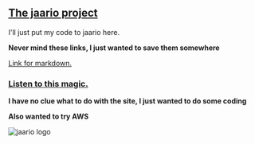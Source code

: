 ## [The jaario project](www.jaar.io)

I'll just put my code to jaario here.

**Never mind these links, I just wanted to save them somewhere**

[Link for markdown.](https://guides.github.com/features/mastering-markdown/)

### [Listen to this magic.](https://s3.eu-central-1.amazonaws.com/jaar.io/Assets/.webm/love.webm)

**I have no clue what to do with the site, I just wanted to do some coding**

**Also wanted to try AWS**

![jaario logo](https://s3.eu-central-1.amazonaws.com/jaar.io/Assets/png/JA.png)
